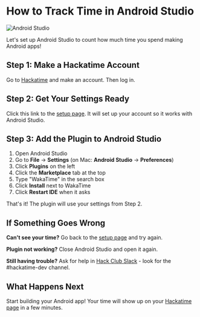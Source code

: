 # How to Track Time in Android Studio

![Android Studio](/images/editor-icons/android-studio-128.png)

Let's set up Android Studio to count how much time you spend making Android apps!

## Step 1: Make a Hackatime Account

Go to [Hackatime](https://hackatime.hackclub.com) and make an account. Then log in.

## Step 2: Get Your Settings Ready

Click this link to the [setup page](https://hackatime.hackclub.com/my/wakatime_setup). It will set up your account so it works with Android Studio.

## Step 3: Add the Plugin to Android Studio

1. Open Android Studio
2. Go to **File** → **Settings** (on Mac: **Android Studio** → **Preferences**)
3. Click **Plugins** on the left
4. Click the **Marketplace** tab at the top
5. Type "WakaTime" in the search box
6. Click **Install** next to WakaTime
7. Click **Restart IDE** when it asks

That's it! The plugin will use your settings from Step 2.

## If Something Goes Wrong

**Can't see your time?** Go back to the [setup page](https://hackatime.hackclub.com/my/wakatime_setup) and try again.

**Plugin not working?** Close Android Studio and open it again.

**Still having trouble?** Ask for help in [Hack Club Slack](https://hackclub.slack.com) - look for the #hackatime-dev channel.

## What Happens Next

Start building your Android app! Your time will show up on your [Hackatime page](https://hackatime.hackclub.com) in a few minutes.
